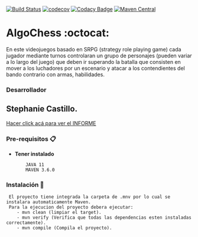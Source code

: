 [![Build Status](https://travis-ci.com/Stephaaniie/algochess.svg?branch=master)](https://travis-ci.com/Stephaaniie/algochess)
[![codecov](https://codecov.io/gh/Stephaaniie/algochessprueba/branch/master/graph/badge.svg)](https://codecov.io/gh/Stephaaniie/algochess)
[![Codacy Badge](https://api.codacy.com/project/badge/Grade/61ab9515f1df4905b06ee5d79f5f5fcc)](https://www.codacy.com/manual/Stephaaniie/algochessprueba?utm_source=github.com&amp;utm_medium=referral&amp;utm_content=Stephaaniie/algochess&amp;utm_campaign=Badge_Grade)
[![Maven Central](https://maven-badges.herokuapp.com/maven-central/com.codacy/codacy-coverage-reporter/badge.svg)](https://maven-badges.herokuapp.com/maven-central/com.codacy/codacy-coverage-reporter)

# AlgoChess :octocat:

 En este videojuegos basado en SRPG (strategy role playing game) cada jugador mediante turnos controlaran un grupo de personajes (pueden variar a lo largo del juego) que deben ir superando la batalla que consisten en mover a los luchadores por un escenario y atacar a los contendientes del bando contrario con armas, habilidades.

### Desarrollador 
## Stephanie Castillo.

<a href="https://github.com/Stephaaniie/algochess/blob/master/Informe-TP2-ALGOCHESS.pdf" target="_blank">Hacer click acá para ver el INFORME <a>

### Pre-requisitos 📋

* **Tener instalado**
    ```
        JAVA 11
        MAVEN 3.6.0
    ```

### Instalación 🔧
     El proyecto tiene integrada la carpeta de .mnv por lo cual se instalara automaticamente Maven.
     Para la ejecucion del proyecto debera ejecutar:
        - mvn clean (limpiar el target).
        - mvn verify (Verifica que todas las dependencias esten instaladas correctamente).
        - mvn compile (Compila el proyecto).